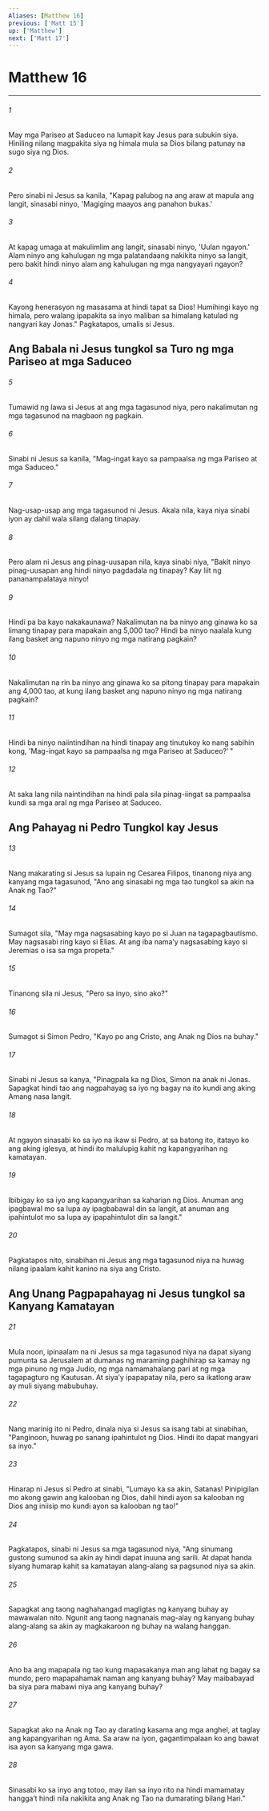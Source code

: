 ```yaml
---
Aliases: [Matthew 16]
previous: ['Matt 15']
up: ['Matthew']
next: ['Matt 17']
---
```

# Matthew 16

***


###### 1 


May mga Pariseo at Saduceo na lumapit kay Jesus para subukin siya. Hiniling nilang magpakita siya ng himala mula sa Dios bilang patunay na sugo siya ng Dios. 


###### 2 


Pero sinabi ni Jesus sa kanila, "Kapag palubog na ang araw at mapula ang langit, sinasabi ninyo, 'Magiging maayos ang panahon bukas.' 


###### 3 


At kapag umaga at makulimlim ang langit, sinasabi ninyo, 'Uulan ngayon.' Alam ninyo ang kahulugan ng mga palatandaang nakikita ninyo sa langit, pero bakit hindi ninyo alam ang kahulugan ng mga nangyayari ngayon? 


###### 4 


Kayong henerasyon ng masasama at hindi tapat sa Dios! Humihingi kayo ng himala, pero walang ipapakita sa inyo maliban sa himalang katulad ng nangyari kay Jonas." Pagkatapos, umalis si Jesus.

## Ang Babala ni Jesus tungkol sa Turo ng mga Pariseo at mga Saduceo 


###### 5 


Tumawid ng lawa si Jesus at ang mga tagasunod niya, pero nakalimutan ng mga tagasunod na magbaon ng pagkain. 


###### 6 


Sinabi ni Jesus sa kanila, "Mag-ingat kayo sa pampaalsa ng mga Pariseo at mga Saduceo." 


###### 7 


Nag-usap-usap ang mga tagasunod ni Jesus. Akala nila, kaya niya sinabi iyon ay dahil wala silang dalang tinapay. 


###### 8 


Pero alam ni Jesus ang pinag-uusapan nila, kaya sinabi niya, "Bakit ninyo pinag-uusapan ang hindi ninyo pagdadala ng tinapay? Kay liit ng pananampalataya ninyo! 


###### 9 


Hindi pa ba kayo nakakaunawa? Nakalimutan na ba ninyo ang ginawa ko sa limang tinapay para mapakain ang 5,000 tao? Hindi ba ninyo naalala kung ilang basket ang napuno ninyo ng mga natirang pagkain? 


###### 10 


Nakalimutan na rin ba ninyo ang ginawa ko sa pitong tinapay para mapakain ang 4,000 tao, at kung ilang basket ang napuno ninyo ng mga natirang pagkain? 


###### 11 


Hindi ba ninyo naiintindihan na hindi tinapay ang tinutukoy ko nang sabihin kong, 'Mag-ingat kayo sa pampaalsa ng mga Pariseo at Saduceo?' " 


###### 12 


At saka lang nila naintindihan na hindi pala sila pinag-iingat sa pampaalsa kundi sa mga aral ng mga Pariseo at Saduceo.

## Ang Pahayag ni Pedro Tungkol kay Jesus 


###### 13 


Nang makarating si Jesus sa lupain ng Cesarea Filipos, tinanong niya ang kanyang mga tagasunod, "Ano ang sinasabi ng mga tao tungkol sa akin na Anak ng Tao?" 


###### 14 


Sumagot sila, "May mga nagsasabing kayo po si Juan na tagapagbautismo. May nagsasabi ring kayo si Elias. At ang iba namaʼy nagsasabing kayo si Jeremias o isa sa mga propeta." 


###### 15 


Tinanong sila ni Jesus, "Pero sa inyo, sino ako?" 


###### 16 


Sumagot si Simon Pedro, "Kayo po ang Cristo, ang Anak ng Dios na buhay." 


###### 17 


Sinabi ni Jesus sa kanya, "Pinagpala ka ng Dios, Simon na anak ni Jonas. Sapagkat hindi tao ang nagpahayag sa iyo ng bagay na ito kundi ang aking Amang nasa langit. 


###### 18 


At ngayon sinasabi ko sa iyo na ikaw si Pedro, at sa batong ito, itatayo ko ang aking iglesya, at hindi ito malulupig kahit ng kapangyarihan ng kamatayan. 


###### 19 


Ibibigay ko sa iyo ang kapangyarihan sa kaharian ng Dios. Anuman ang ipagbawal mo sa lupa ay ipagbabawal din sa langit, at anuman ang ipahintulot mo sa lupa ay ipapahintulot din sa langit." 


###### 20 


Pagkatapos nito, sinabihan ni Jesus ang mga tagasunod niya na huwag nilang ipaalam kahit kanino na siya ang Cristo.

## Ang Unang Pagpapahayag ni Jesus tungkol sa Kanyang Kamatayan 


###### 21 


Mula noon, ipinaalam na ni Jesus sa mga tagasunod niya na dapat siyang pumunta sa Jerusalem at dumanas ng maraming paghihirap sa kamay ng mga pinuno ng mga Judio, ng mga namamahalang pari at ng mga tagapagturo ng Kautusan. At siyaʼy ipapapatay nila, pero sa ikatlong araw ay muli siyang mabubuhay. 


###### 22 


Nang marinig ito ni Pedro, dinala niya si Jesus sa isang tabi at sinabihan, "Panginoon, huwag po sanang ipahintulot ng Dios. Hindi ito dapat mangyari sa inyo." 


###### 23 


Hinarap ni Jesus si Pedro at sinabi, "Lumayo ka sa akin, Satanas! Pinipigilan mo akong gawin ang kalooban ng Dios, dahil hindi ayon sa kalooban ng Dios ang iniisip mo kundi ayon sa kalooban ng tao!" 


###### 24 


Pagkatapos, sinabi ni Jesus sa mga tagasunod niya, "Ang sinumang gustong sumunod sa akin ay hindi dapat inuuna ang sarili. At dapat handa siyang humarap kahit sa kamatayan alang-alang sa pagsunod niya sa akin. 


###### 25 


Sapagkat ang taong naghahangad magligtas ng kanyang buhay ay mawawalan nito. Ngunit ang taong nagnanais mag-alay ng kanyang buhay alang-alang sa akin ay magkakaroon ng buhay na walang hanggan. 


###### 26 


Ano ba ang mapapala ng tao kung mapasakanya man ang lahat ng bagay sa mundo, pero mapapahamak naman ang kanyang buhay? May maibabayad ba siya para mabawi niya ang kanyang buhay? 


###### 27 


Sapagkat ako na Anak ng Tao ay darating kasama ang mga anghel, at taglay ang kapangyarihan ng Ama. Sa araw na iyon, gagantimpalaan ko ang bawat isa ayon sa kanyang mga gawa. 


###### 28 


Sinasabi ko sa inyo ang totoo, may ilan sa inyo rito na hindi mamamatay hanggaʼt hindi nila nakikita ang Anak ng Tao na dumarating bilang Hari."
